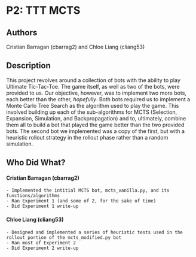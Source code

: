 # P2: TTT MCTS

## Authors
Cristian Barragan (cbarrag2) and Chloe Liang (cliang53)

## Description
This project revolves around a collection of bots with the ability to play Ultimate Tic-Tac-Toe. The game itself, as well as two of the bots, were provided to us. Our objective, however, was to implement two more bots, each better than the other, *hopefully*. Both bots required us to implement a Monte Carlo Tree Search as the algorithm used to play the game. This involved building up each of the sub-algorithms for MCTS (Selection, Expansion, Simulation, and Backpropagation) and to, ultimately, combine them all to build a bot that played the game better than the two provided bots. The second bot we implemented was a copy of the first, but with a heuristic rollout strategy in the rollout phase rather than a random simulation.

## Who Did What?
#### Cristian Barragan (cbarrag2)
```
- Implemented the intitial MCTS bot, mcts_vanilla.py, and its functions/algorithms
- Ran Experiment 1 (and some of 2, for the sake of time)
- Did Experiment 1 write-up
```

#### Chloe Liang (cliang53)
```
- Designed and implemented a series of heuristic tests used in the rollout portion of the mcts_modified.py bot
- Ran most of Experiment 2
- Did Experiment 2 write-up
```
